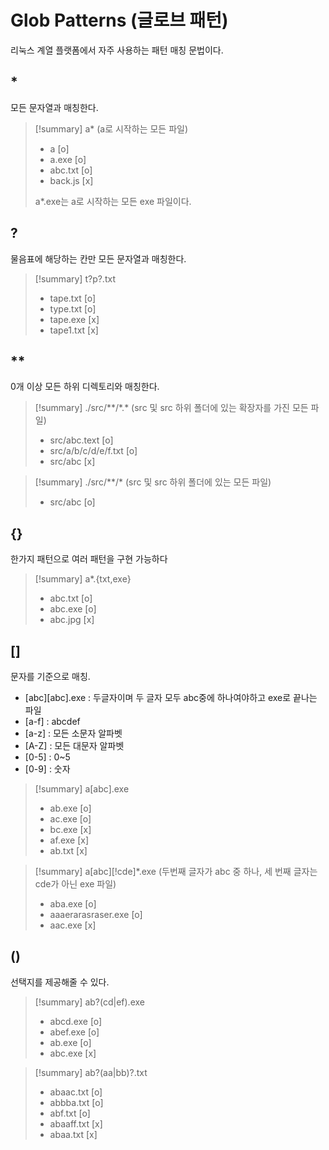 # Glob Patterns (글로브 패턴)

리눅스 계열 플랫폼에서 자주 사용하는 패턴 매칭 문법이다.

## *

모든 문자열과 매칭한다.

>[!summary] a* (a로 시작하는 모든 파일)
>* a \[o]
>* a.exe \[o]
>* abc.txt \[o]
>* back.js \[x]
>
>a*.exe는 a로 시작하는 모든 exe 파일이다.

## ?

물음표에 해당하는 칸만 모든 문자열과 매칭한다.

>[!summary] t?p?.txt
>* tape.txt \[o]
>* type.txt \[o]
>* tape.exe \[x]
>* tape1.txt \[x]

## **

0개 이상 모든 하위 디렉토리와 매칭한다.

>[!summary] ./src/\*\*/\*\.\* (src 및 src 하위 폴더에 있는 확장자를 가진 모든 파일)
>* src/abc.text \[o]
>* src/a/b/c/d/e/f.txt \[o]
>* src/abc \[x]

>[!summary] ./src/\*\*/\* (src 및 src 하위 폴더에 있는 모든 파일)
>* src/abc \[o]

## {}

한가지 패턴으로 여러 패턴을 구현 가능하다

>[!summary] a*.{txt,exe}
>* abc.txt \[o]
>* abc.exe \[o]
>* abc.jpg \[x]

## []

문자를 기준으로 매칭.

* \[abc]\[abc].exe : 두글자이며 두 글자 모두 abc중에 하나여야하고 exe로 끝나는 파일
* \[a-f] : abcdef
* \[a-z] : 모든 소문자 알파벳
* \[A-Z] : 모든 대문자 알파벳
* \[0-5] : 0~5
* \[0-9] : 숫자

>[!summary] a\[abc].exe
>* ab.exe \[o]
>* ac.exe \[o]
>* bc.exe \[x]
>* af.exe \[x]
>* ab.txt \[x]

>[!summary] a\[abc]\[!cde]\*.exe (두번째 글자가 abc 중 하나, 세 번째 글자는 cde가 아닌 exe 파일) 
>* aba.exe \[o]
>* aaaerarasraser.exe \[o]
>* aac.exe \[x]

## ()

선택지를 제공해줄 수 있다.

>[!summary] ab?(cd|ef).exe
>* abcd.exe \[o]
>* abef.exe \[o]
>* ab.exe \[o]
>* abc.exe \[x]

>[!summary] ab?(aa|bb)?.txt
>* abaac.txt \[o]
>* abbba.txt \[o]
>* abf.txt \[o]
>* abaaff.txt \[x]
>* abaa.txt \[x]